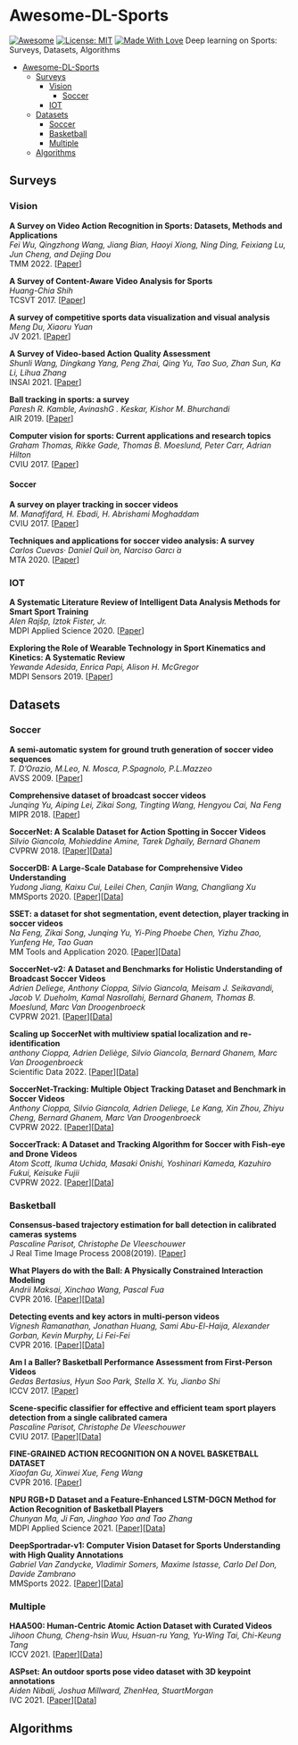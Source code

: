 # Awesome-DL-Sports
[![Awesome](https://cdn.rawgit.com/sindresorhus/awesome/d7305f38d29fed78fa85652e3a63e154dd8e8829/media/badge.svg)](https://github.com/OrilinZ/Awesome-DL-Sports) 
[![License: MIT](https://img.shields.io/badge/License-MIT-green.svg)](https://opensource.org/licenses/MIT)
[![Made With Love](https://img.shields.io/badge/Made%20With-Love-red.svg)](https://github.com/chetanraj/awesome-github-badges)
Deep learning on Sports: Surveys, Datasets, Algorithms
- [Awesome-DL-Sports](#awesome-dl-sports)
  - [Surveys](#surveys)
    - [Vision](#vision)
      - [Soccer](#soccer)
    - [IOT](#iot)
  - [Datasets](#datasets)
    - [Soccer](#soccer-1)
    - [Basketball](#basketball)
    - [Multiple](#multiple)
  - [Algorithms](#algorithms)

## Surveys

<!-- **Title** \
*author* \
arXiv 2023. [[Paper](link)] [[Github](link)]\
13 Feb 2023 -->
### Vision
**A Survey on Video Action Recognition in Sports: Datasets, Methods and Applications** \
*Fei Wu, Qingzhong Wang, Jiang Bian, Haoyi Xiong, Ning Ding, Feixiang Lu, Jun Cheng, and Dejing Dou* \
TMM 2022. [[Paper](https://ieeexplore.ieee.org/abstract/document/9999033)]

**A Survey of Content-Aware Video Analysis for Sports** \
*Huang-Chia Shih* \
TCSVT 2017. [[Paper](https://ieeexplore.ieee.org/abstract/document/7827117)]

**A survey of competitive sports data visualization and visual analysis** \
*Meng Du, Xiaoru Yuan* \
JV 2021. [[Paper](https://link.springer.com/article/10.1007/s12650-020-00687-2)]

**A Survey of Video-based Action Quality Assessment** \
*Shunli Wang, Dingkang Yang, Peng Zhai, Qing Yu, Tao Suo, Zhan Sun, Ka Li, Lihua Zhang* \
INSAI 2021. [[Paper](https://ieeexplore.ieee.org/abstract/document/9757944)]

**Ball tracking in sports: a survey** \
*Paresh R. Kamble, AvinashG . Keskar, Kishor M. Bhurchandi* \
AIR 2019. [[Paper](https://link.springer.com/article/10.1007/s10462-017-9582-2)]

**Computer vision for sports: Current applications and research topics** \
*Graham Thomas, Rikke Gade, Thomas B. Moeslund, Peter Carr, Adrian Hilton* \
CVIU 2017. [[Paper](https://www.sciencedirect.com/science/article/abs/pii/S1077314217300711)]

#### Soccer

**A survey on player tracking in soccer videos** \
*M. Manafifard, H. Ebadi, H. Abrishami Moghaddam* \
CVIU 2017. [[Paper](https://www.sciencedirect.com/science/article/pii/S1077314217300309)]

**Techniques and applications for soccer video analysis: A survey** \
*Carlos Cuevas· Daniel Quil ́on, Narciso Garcı ́a* \
MTA 2020. [[Paper](https://link.springer.com/article/10.1007/s11042-020-09409-0)]

### IOT
**A Systematic Literature Review of Intelligent Data Analysis Methods for Smart Sport Training** \
*Alen Rajšp, Iztok Fister, Jr.* \
MDPI Applied Science 2020. [[Paper](https://www.mdpi.com/2076-3417/10/9/3013)]

**Exploring the Role of Wearable Technology in Sport Kinematics and Kinetics: A Systematic Review** \
*Yewande Adesida, Enrica Papi, Alison H. McGregor* \
MDPI Sensors 2019. [[Paper](https://www.mdpi.com/438668)]

## Datasets

### Soccer

**A semi-automatic system for ground truth generation of soccer video sequences** \
*T. D’Orazio, M.Leo, N. Mosca, P.Spagnolo, P.L.Mazzeo* \
AVSS 2009. [[Paper](https://ieeexplore.ieee.org/abstract/document/5280004/)]

**Comprehensive dataset of broadcast soccer videos** \
*Junqing Yu, Aiping Lei, Zikai Song, Tingting Wang, Hengyou Cai, Na Feng* \
MIPR 2018. [[Paper](https://ieeexplore.ieee.org/abstract/document/8397046/)]

**SoccerNet: A Scalable Dataset for Action Spotting in Soccer Videos** \
*Silvio Giancola, Mohieddine Amine, Tarek Dghaily, Bernard Ghanem* \
CVPRW 2018. [[Paper](https://openaccess.thecvf.com/content_cvpr_2018_workshops/w34/html/Giancola_SoccerNet_A_Scalable_CVPR_2018_paper.html)][[Data](https://silviogiancola.github.io/SoccerNet/)]

**SoccerDB: A Large-Scale Database for Comprehensive Video Understanding** \
*Yudong Jiang, Kaixu Cui, Leilei Chen, Canjin Wang, Changliang Xu* \
MMSports 2020. [[Paper](https://dl.acm.org/doi/abs/10.1145/3422844.3423051)][[Data](hps://github.com/newsdata/SoccerDB)]

**SSET: a dataset for shot segmentation, event detection, player tracking in soccer videos** \
*Na Feng, Zikai Song, Junqing Yu, Yi-Ping Phoebe Chen, Yizhu Zhao, Yunfeng He, Tao Guan* \
MM Tools and Application 2020. [[Paper](https://link.springer.com/article/10.1007/s11042-020-09414-3)][[Data](http://media.hust.edu.cn/dataset.htm)]

**SoccerNet-v2: A Dataset and Benchmarks for Holistic Understanding of Broadcast Soccer Videos** \
*Adrien Deliege, Anthony Cioppa, Silvio Giancola, Meisam J. Seikavandi, Jacob V. Dueholm, Kamal Nasrollahi, Bernard Ghanem, Thomas B. Moeslund, Marc Van Droogenbroeck* \
CVPRW 2021. [[Paper](https://openaccess.thecvf.com/content/CVPR2021W/CVSports/html/Deliege_SoccerNet-v2_A_Dataset_and_Benchmarks_for_Holistic_Understanding_of_Broadcast_CVPRW_2021_paper.html)][[Data](www.soccer-net.org)]

**Scaling up SoccerNet with multiview spatial localization and re-identification** \
*anthony Cioppa, Adrien Deliège, Silvio Giancola, Bernard Ghanem, Marc Van Droogenbroeck* \
Scientific Data 2022. [[Paper](https://www.nature.com/articles/s41597-022-01469-1)][[Data](https://github.com/SoccerNet/SoccerNet-v3)]

**SoccerNet-Tracking: Multiple Object Tracking Dataset and Benchmark in Soccer Videos** \
*Anthony Cioppa, Silvio Giancola, Adrien Deliege, Le Kang, Xin Zhou, Zhiyu Cheng, Bernard Ghanem, Marc Van Droogenbroeck* \
CVPRW 2022. [[Paper](https://openaccess.thecvf.com/content/CVPR2022W/CVSports/html/Cioppa_SoccerNet-Tracking_Multiple_Object_Tracking_Dataset_and_Benchmark_in_Soccer_Videos_CVPRW_2022_paper.html)][[Data](www.soccer-net.org)]

**SoccerTrack: A Dataset and Tracking Algorithm for Soccer with Fish-eye and Drone Videos** \
*Atom Scott, Ikuma Uchida, Masaki Onishi, Yoshinari Kameda, Kazuhiro Fukui, Keisuke Fujii* \
CVPRW 2022. [[Paper](https://openaccess.thecvf.com/content/CVPR2022W/CVSports/html/Scott_SoccerTrack_A_Dataset_and_Tracking_Algorithm_for_Soccer_With_Fish-Eye_CVPRW_2022_paper.html)][[Data](https://atomscott.github.io/SoccerTrack)]


### Basketball
**Consensus-based trajectory estimation for ball detection in calibrated cameras systems** \
*Pascaline Parisot, Christophe De Vleeschouwer* \
J Real Time Image Process 2008(2019). [[Paper](https://link.springer.com/article/10.1007/s11554-016-0638-3)]

**What Players do with the Ball: A Physically Constrained Interaction Modeling** \
*Andrii Maksai, Xinchao Wang, Pascal Fua* \
CVPR 2016. [[Paper](https://ieeexplore.ieee.org/document/7780480)][[Data](https://github.com/cvlab-epfl/balltracking)]

**Detecting events and key actors in multi-person videos**\
*Vignesh Ramanathan, Jonathan Huang, Sami Abu-El-Haija, Alexander Gorban, Kevin Murphy, Li Fei-Fei* \
CVPR 2016. [[Paper](https://www.cv-foundation.org/openaccess/content_cvpr_2016/html/Ramanathan_Detecting_Events_and_CVPR_2016_paper.html)][[Data](http://com.appspot.basketballattention.qirina.com/)]

**Am I a Baller? Basketball Performance Assessment from First-Person Videos**\
*Gedas Bertasius, Hyun Soo Park, Stella X. Yu, Jianbo Shi*\
ICCV 2017. [[Paper](https://openaccess.thecvf.com/content_iccv_2017/html/Bertasius_Am_I_a_ICCV_2017_paper.html)]

**Scene-specific classifier for effective and efficient team sport players detection from a single calibrated camera**\
*Pascaline Parisot, Christophe De Vleeschouwer* \
CVIU 2017. [[Paper](https://www.sciencedirect.com/science/article/abs/pii/S1077314217300036)][[Data](https://www.kaggle.com/datasets/gabrielvanzandycke/spiroudome-dataset)]

**FINE-GRAINED ACTION RECOGNITION ON A NOVEL BASKETBALL DATASET**\
*Xiaofan Gu, Xinwei Xue, Feng Wang* \
CVPR 2016. [[Paper](https://ieeexplore.ieee.org/abstract/document/9053928/)]

**NPU RGB+D Dataset and a Feature-Enhanced LSTM-DGCN Method for Action Recognition of Basketball Players**\
*Chunyan Ma, Ji Fan, Jinghao Yao and Tao Zhang* \
MDPI Applied Science 2021. [[Paper](https://www.mdpi.com/2076-3417/11/10/4426)][[Data](https://github.com/Medjed46/NPU-RGBD-Basketball-Dataset)]

**DeepSportradar-v1: Computer Vision Dataset for Sports Understanding with High Quality Annotations**\
*Gabriel Van Zandycke, Vladimir Somers, Maxime Istasse, Carlo Del Don, Davide Zambrano* \
MMSports 2022. [[Paper](https://dl.acm.org/doi/abs/10.1145/3552437.3555699)][[Data](https://github.com/DeepSportRadar)]

### Multiple

**HAA500: Human-Centric Atomic Action Dataset with Curated Videos**\
*Jihoon Chung, Cheng-hsin Wuu, Hsuan-ru Yang, Yu-Wing Tai, Chi-Keung Tang* \
ICCV 2021. [[Paper](https://openaccess.thecvf.com/content/ICCV2021/html/Chung_HAA500_Human-Centric_Atomic_Action_Dataset_With_Curated_Videos_ICCV_2021_paper.html)][[Data](https://www.cse.ust.hk/haa/)]

**ASPset: An outdoor sports pose video dataset with 3D keypoint annotations**\
*Aiden Nibali, Joshua Millward, ZhenHea, StuartMorgan* \
IVC 2021. [[Paper](https://www.sciencedirect.com/science/article/pii/S0262885621001013)][[Data](https://github.com/anibali/aspset-510)]

## Algorithms
